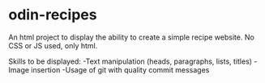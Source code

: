 # odin-recipes
An html project to display the ability to create a simple recipe website.
No CSS or JS used, only html.

Skills to be displayed:
    -Text manipulation (heads, paragraphs, lists, titles)
    -Image insertion
    -Usage of git with quality commit messages
